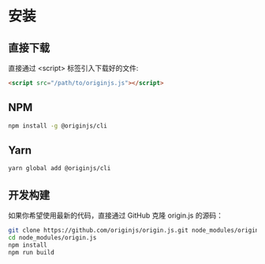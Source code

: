 # 安装

## 直接下载

直接通过 \<script\> 标签引入下载好的文件:

```html
<script src="/path/to/originjs.js"></script>
```

## NPM

```bash
npm install -g @originjs/cli
```

## Yarn

```bash
yarn global add @originjs/cli
```

## 开发构建

如果你希望使用最新的代码，直接通过 GitHub 克隆 origin.js 的源码：

```bash
git clone https://github.com/originjs/origin.js.git node_modules/origin.js
cd node_modules/origin.js
npm install
npm run build
```

